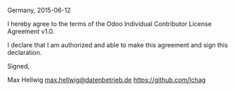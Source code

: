 Germany, 2015-06-12

I hereby agree to the terms of the Odoo Individual Contributor License
Agreement v1.0.

I declare that I am authorized and able to make this agreement and sign this
declaration.

Signed,

Max Hellwig max.hellwig@datenbetrieb.de https://github.com/Ichag

